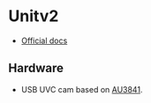 # Unitv2

- [Official docs](https://docs.m5stack.com/en/unit/unitv2)

## Hardware

- USB UVC cam based on [AU3841](https://www.alcorlink.com/webls-en-us/product-AU3841.html).
